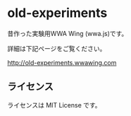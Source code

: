 # old-experiments
昔作った実験用WWA Wing (wwa.js)です。

詳細は下記ページをご覧ください。

http://old-experiments.wwawing.com

## ライセンス
ライセンスは MIT License です。
